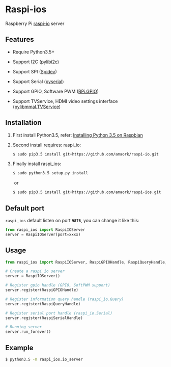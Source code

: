 Raspi-ios
========
Raspberry Pi [raspi-io](https://github.com/amaork/raspi-io) server

## Features

- Require Python3.5+

- Support I2C ([pylibi2c](https://github.com/amaork/libi2c))

- Support SPI ([Spidev](https://github.com/doceme/py-spidev))

- Support Serial ([pyserial](https://github.com/pyserial/pyserial))

- Support GPIO, Software PWM ([RPi.GPIO](https://sourceforge.net/projects/raspberry-gpio-python/))

- Support TVService, HDMI video settings interface ([pylibmmal.TVService](https://github.com/amaork/pylibmmal))

## Installation

1. First install Python3.5, refer: [Installing Python 3.5 on Raspbian](https://gist.github.com/BMeu/af107b1f3d7cf1a2507c9c6429367a3b)

2. Second install requires: raspi_io: 

    ```bash
    $ sudo pip3.5 install git+https://github.com/amaork/raspi-io.git
    ```

3. Finally install raspi_ios:

    ```bash
    $ sudo python3.5 setup.py install
    ```

    ​	or 

    ```bash
    $ sudo pip3.5 install git+https://github.com/amaork/raspi-ios.git
    ```

## Default port

`raspi_ios` default listen on port **`9876`**, you can change it like this:

```python
from raspi_ios import RaspiIOServer
server = RaspiIOServer(port=xxxx)
```

## Usage

```python
from raspi_ios import RaspiIOServer, RaspiGPIOHandle, RaspiQueryHandle, RaspiSerialHandle

# Create a raspi io server
server = RaspiIOServer()

# Register gpio handle (GPIO, SoftPWM support)
server.register(RaspiGPIOHandle)

# Register information query handle (raspi_io.Query)
server.register(RaspiQueryHandle)

# Register serial port handle (raspi_io.Serial)
server.register(RaspiSerialHandle)

# Running server
server.run_forever()
```

## Example

```bash
$ python3.5 -m raspi_ios.io_server
```
